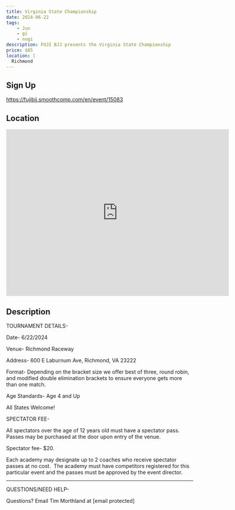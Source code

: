 ```yaml
---
title: Virginia State Championship
date: 2024-06-22
tags:
    - Jun
    - gi 
    - nogi 
description: FUJI BJJ presents the Virginia State Championship
price: $85
location: |
  Richmond
---
```

## Sign Up
https://fujibjj.smoothcomp.com/en/event/15083

## Location
<iframe src="https://www.google.com/maps/embed?pb=!1m18!1m12!1m3!1d12345.6789!2d-77.4224590!3d37.5863618!2m3!1f0!2f0!3f0!3m2!1i1024!2i768!4f13.1!3m3!1m2!1s0x0%3A0x0!2z37.5863618!5e0!3m2!1sen!2sus!4v1234567890" width="600" height="450" style="border:0;" allowfullscreen="" loading="lazy"></iframe>

## Description
TOURNAMENT DETAILS- 


Date- 6/22/2024


Venue- Richmond Raceway


Address- 600 E Laburnum Ave, Richmond, VA 23222


Format- Depending on the bracket size we offer best of three, round robin, and modified double elimination brackets to ensure everyone gets more than one match.


Age Standards- Age 4 and Up


All States Welcome!


SPECTATOR FEE-


All spectators over the age of 12 years old must have a spectator pass.  Passes may be purchased at the door upon entry of the venue.



Spectator fee- $20.



Each academy may designate up to 2 coaches who receive spectator passes at no cost.  The academy must have competitors registered for this particular event and the passes must be approved by the event director.


_______________________________________________________________________________


QUESTIONS/NEED HELP-


Questions? Email Tim Morthland at [email protected]